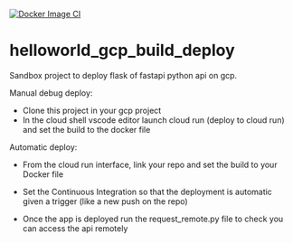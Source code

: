 [![Docker Image CI](https://github.com/yannoleon/helloworld_gcp_build_deploy/actions/workflows/docker-image.yml/badge.svg)](https://github.com/yannoleon/helloworld_gcp_build_deploy/actions/workflows/docker-image.yml)

# helloworld_gcp_build_deploy

Sandbox project to deploy flask of fastapi python api on gcp.

Manual debug deploy:
* Clone this project in your gcp project
* In the cloud shell vscode editor launch cloud run (deploy to cloud run) and set the build to the docker file
  
Automatic deploy:
* From the cloud run interface, link your repo and set the build to your Docker file
* Set the Continuous Integration so that the deployment is automatic given a trigger (like a new push on the repo)
  
* Once the app is deployed run the request_remote.py file to check you can access the api remotely 
